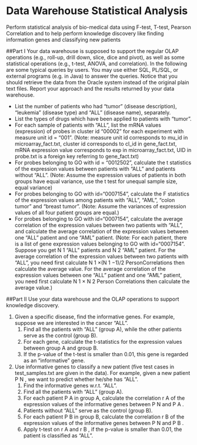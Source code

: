 # Data Warehouse Statistical Analysis
Perform statistical analysis of bio-medical data using F-test, T-test, Pearson Correlation and to help perform knowledge discovery like finding information genes and classifying new patients

##Part I
Your data warehouse is supposed to support the regular OLAP operations (e.g., roll-up,
drill down, slice, dice and pivot), as well as some statistical operations (e.g., t-test,
ANOVA, and correlation). In the following are some typical queries by users. You may
use either SQL, PL/SQL, or external programs (e.g. in Java) to answer the queries. Notice
that you should retrieve the data from the Oracle system instead of the original plain text
files. Report your approach and the results returned by your data warehouse.
<ul>
<li>List the number of patients who had “tumor” (disease description), “leukemia” (disease type) and
“ALL” (disease name), separately.
<li>List the types of drugs which have been applied to patients with “tumor”.
<li>For each sample of patients with “ALL”, list the mRNA values (expression) of probes in cluster
id “00002” for each experiment with measure unit id = “001”. (Note: measure unit id corresponds
to mu_id in microarray_fact.txt, cluster id corresponds to cl_id in gene_fact.txt, mRNA expression
value corresponds to exp in microarray_fact.txt, UID in probe.txt is a foreign key referring to
gene_fact.txt)
<li>For probes belonging to GO with id = “0012502”, calculate the t statistics of the expression values
between patients with “ALL” and patients without “ALL”. (Note: Assume the expression values
of patients in both groups have equal variance, use the t test for unequal sample size, equal
variance)
<li>For probes belonging to GO with id=“0007154”, calculate the F statistics of the expression values
among patients with “ALL”, “AML”, “colon tumor” and “breast tumor”. (Note: Assume the
variances of expression values of all four patient groups are equal.)
<li>For probes belonging to GO with id=“0007154”, calculate the average correlation of the
expression values between two patients with “ALL”, and calculate the average correlation of the
expression values between one “ALL” patient and one “AML” patient. (Note: For each patient,
there is a list of gene expression values belonging to GO with id=“0007154”. Suppose you get
N 1 “ALL” patients and N 2 “AML” patient. For the average correlation of the expression
values between two patients with “ALL”, you need first calculate
N 1 ×(N 1 −1)/2 PersonCorrelations then calculate the average value. For the average correlation of the expression values
between one “ALL” patient and one “AML” patient, you need first calculate N 1 × N 2 Person
Correlations then calculate the average value.)
</ul>

##Part II
Use your data warehouse and the OLAP operations to support knowledge discovery.
<ol>
<li>Given a specific disease, find the informative genes.
For example, suppose we are interested in the cancer “ALL”.
<ol>
<li>Find all the patients with “ALL” (group A), while the other patients serve as the
control (group B).
<li> For each gene, calculate the t-statistics for the expression values between group A
and group B.
<li> If the p-value of the t-test is smaller than 0.01, this gene is regarded as an
“informative” gene.
</ol>
<li> Use informative genes to classify a new patient (five test cases in test_samples.txt are
given in the data).
For example, given a new patient P N , we want to predict whether he/she has “ALL”.
<ol>
<li>Find the informative genes w.r.t. “ALL”.
<li>Find all the patients with “ALL” (group A).
<li>For each patient P A in group A, calculate the correlation r A of the expression
values of the informative genes between P N and P A .
<li>Patients without “ALL” serve as the control (group B).
<li>For each patient P B in group B, calculate the correlation r B of the expression
values of the informative genes between P N and P B .
<li>Apply t-test on r A and r B , if the p-value is smaller than 0.01, the patient is
classified as “ALL”.
